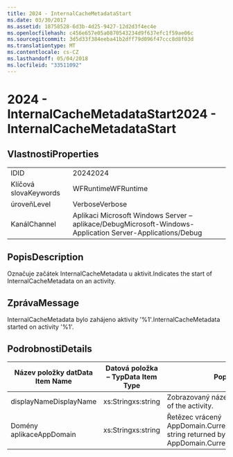 ```yaml
---
title: 2024 - InternalCacheMetadataStart
ms.date: 03/30/2017
ms.assetid: 18758528-6d3b-4d25-9427-12d2d3f4ec4e
ms.openlocfilehash: c456e657e05a0870543234d9f637efc1f59ae06c
ms.sourcegitcommit: 3d5d33f384eeba41b2dff79d096f47ccc8d8f03d
ms.translationtype: MT
ms.contentlocale: cs-CZ
ms.lasthandoff: 05/04/2018
ms.locfileid: "33511092"
---
```

# <a name="2024---internalcachemetadatastart"></a><span data-ttu-id="8a3a2-102">2024 - InternalCacheMetadataStart</span><span class="sxs-lookup"><span data-stu-id="8a3a2-102">2024 - InternalCacheMetadataStart</span></span>
## <a name="properties"></a><span data-ttu-id="8a3a2-103">Vlastnosti</span><span class="sxs-lookup"><span data-stu-id="8a3a2-103">Properties</span></span>  
  
|||  
|-|-|  
|<span data-ttu-id="8a3a2-104">ID</span><span class="sxs-lookup"><span data-stu-id="8a3a2-104">ID</span></span>|<span data-ttu-id="8a3a2-105">2024</span><span class="sxs-lookup"><span data-stu-id="8a3a2-105">2024</span></span>|  
|<span data-ttu-id="8a3a2-106">Klíčová slova</span><span class="sxs-lookup"><span data-stu-id="8a3a2-106">Keywords</span></span>|<span data-ttu-id="8a3a2-107">WFRuntime</span><span class="sxs-lookup"><span data-stu-id="8a3a2-107">WFRuntime</span></span>|  
|<span data-ttu-id="8a3a2-108">úroveň</span><span class="sxs-lookup"><span data-stu-id="8a3a2-108">Level</span></span>|<span data-ttu-id="8a3a2-109">Verbose</span><span class="sxs-lookup"><span data-stu-id="8a3a2-109">Verbose</span></span>|  
|<span data-ttu-id="8a3a2-110">Kanál</span><span class="sxs-lookup"><span data-stu-id="8a3a2-110">Channel</span></span>|<span data-ttu-id="8a3a2-111">Aplikaci Microsoft Windows Server – aplikace/Debug</span><span class="sxs-lookup"><span data-stu-id="8a3a2-111">Microsoft-Windows-Application Server-Applications/Debug</span></span>|  
  
## <a name="description"></a><span data-ttu-id="8a3a2-112">Popis</span><span class="sxs-lookup"><span data-stu-id="8a3a2-112">Description</span></span>  
 <span data-ttu-id="8a3a2-113">Označuje začátek InternalCacheMetadata u aktivit.</span><span class="sxs-lookup"><span data-stu-id="8a3a2-113">Indicates the start of InternalCacheMetadata on an activity.</span></span>  
  
## <a name="message"></a><span data-ttu-id="8a3a2-114">Zpráva</span><span class="sxs-lookup"><span data-stu-id="8a3a2-114">Message</span></span>  
 <span data-ttu-id="8a3a2-115">InternalCacheMetadata bylo zahájeno aktivity '%1'.</span><span class="sxs-lookup"><span data-stu-id="8a3a2-115">InternalCacheMetadata started on activity '%1'.</span></span>  
  
## <a name="details"></a><span data-ttu-id="8a3a2-116">Podrobnosti</span><span class="sxs-lookup"><span data-stu-id="8a3a2-116">Details</span></span>  
  
|<span data-ttu-id="8a3a2-117">Název položky dat</span><span class="sxs-lookup"><span data-stu-id="8a3a2-117">Data Item Name</span></span>|<span data-ttu-id="8a3a2-118">Datová položka – Typ</span><span class="sxs-lookup"><span data-stu-id="8a3a2-118">Data Item Type</span></span>|<span data-ttu-id="8a3a2-119">Popis</span><span class="sxs-lookup"><span data-stu-id="8a3a2-119">Description</span></span>|  
|--------------------|--------------------|-----------------|  
|<span data-ttu-id="8a3a2-120">displayName</span><span class="sxs-lookup"><span data-stu-id="8a3a2-120">DisplayName</span></span>|<span data-ttu-id="8a3a2-121">xs:String</span><span class="sxs-lookup"><span data-stu-id="8a3a2-121">xs:string</span></span>|<span data-ttu-id="8a3a2-122">Zobrazovaný název aktivity.</span><span class="sxs-lookup"><span data-stu-id="8a3a2-122">The display name of the activity.</span></span>|  
|<span data-ttu-id="8a3a2-123">Domény aplikace</span><span class="sxs-lookup"><span data-stu-id="8a3a2-123">AppDomain</span></span>|<span data-ttu-id="8a3a2-124">xs:String</span><span class="sxs-lookup"><span data-stu-id="8a3a2-124">xs:string</span></span>|<span data-ttu-id="8a3a2-125">Řetězec vrácený AppDomain.CurrentDomain.FriendlyName.</span><span class="sxs-lookup"><span data-stu-id="8a3a2-125">The string returned by AppDomain.CurrentDomain.FriendlyName.</span></span>|
